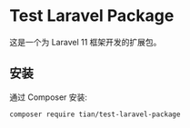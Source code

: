 # Test Laravel Package

这是一个为 Laravel 11 框架开发的扩展包。

## 安装

通过 Composer 安装:

```bash
composer require tian/test-laravel-package